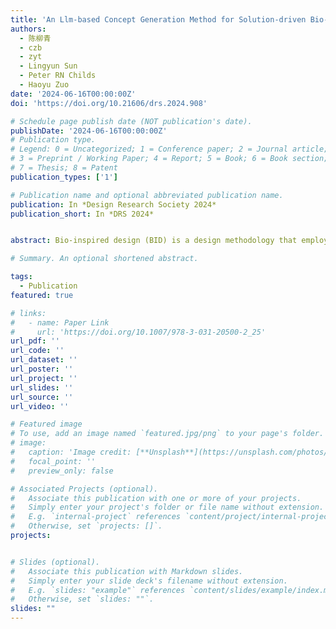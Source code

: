 ```yaml
---
title: 'An Llm-based Concept Generation Method for Solution-driven Bio-inspired Design'
authors:
  - 陈柳青
  - czb
  - zyt
  - Lingyun Sun
  - Peter RN Childs
  - Haoyu Zuo
date: '2024-06-16T00:00:00Z'
doi: 'https://doi.org/10.21606/drs.2024.908'

# Schedule page publish date (NOT publication's date).
publishDate: '2024-06-16T00:00:00Z'
# Publication type.
# Legend: 0 = Uncategorized; 1 = Conference paper; 2 = Journal article;
# 3 = Preprint / Working Paper; 4 = Report; 5 = Book; 6 = Book section;
# 7 = Thesis; 8 = Patent
publication_types: ['1']

# Publication name and optional abbreviated publication name.
publication: In *Design Research Society 2024*
publication_short: In *DRS 2024*


abstract: Bio-inspired design (BID) is a design methodology that employs biological analogies for engineering design, encompassing problem-driven and solution-driven BID. Solution-driven BID starts with knowledge of a specific biological system for technical design. Despite the proven benefits of solution-driven BID, the gap between biological solutions and engineering problems hinders its effective application, with designers frequently encountering misaligned problem-solution pairs and facing multidisciplinary knowledge gaps in the analogical transfer process. Therefore, this research proposes a large language model (LLM)-based concept generation method, designed to automatically search for problems, transfer biological analogy, and generate solution-driven BID concepts in the form of natural language. A concept generator and two evaluators are identified and fine-tuned from the LLM. The method is evaluated by an ablation study, machine-based quantitative assessments, and human subjective evaluations. The results show our method can generate solution-driven BID concepts with high quality.

# Summary. An optional shortened abstract.

tags:
  - Publication
featured: true

# links:
#   - name: Paper Link
#     url: 'https://doi.org/10.1007/978-3-031-20500-2_25'
url_pdf: ''
url_code: ''
url_dataset: ''
url_poster: ''
url_project: ''
url_slides: ''
url_source: ''
url_video: ''

# Featured image
# To use, add an image named `featured.jpg/png` to your page's folder.
# image:
#   caption: 'Image credit: [**Unsplash**](https://unsplash.com/photos/pLCdAaMFLTE)'
#   focal_point: ''
#   preview_only: false

# Associated Projects (optional).
#   Associate this publication with one or more of your projects.
#   Simply enter your project's folder or file name without extension.
#   E.g. `internal-project` references `content/project/internal-project/index.md`.
#   Otherwise, set `projects: []`.
projects:


# Slides (optional).
#   Associate this publication with Markdown slides.
#   Simply enter your slide deck's filename without extension.
#   E.g. `slides: "example"` references `content/slides/example/index.md`.
#   Otherwise, set `slides: ""`.
slides: ""
---
```


<!-- {{% callout note %}}
Click the _Cite_ button above to demo the feature to enable visitors to import publication metadata into their reference management software.
{{% /callout %}}

Supplementary notes can be added here, including [code and math](https://wowchemy.com/docs/content/writing-markdown-latex/). -->